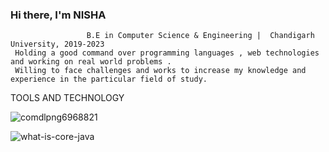 ###                                                             Hi there, I'm NISHA

                     B.E in Computer Science & Engineering |  Chandigarh University, 2019-2023
     Holding a good command over programming languages , web technologies and working on real world problems . 
     Willing to face challenges and works to increase my knowledge and experience in the particular field of study.


TOOLS AND TECHNOLOGY






![comdlpng6968821](https://user-images.githubusercontent.com/99969179/158125803-79d4f86d-ad67-472c-b35f-d7285807df6d.jpg)

![what-is-core-java](https://user-images.githubusercontent.com/99969179/158125364-d9a7cc4d-5bce-40cd-ac7b-ca7e7e103c09.png)


<!--
**Nishakalkanda/Nishakalkanda** is a ✨ _special_ ✨ repository because its `README.md` (this file) appears on your GitHub profile.

Here are some ideas to get you started:

